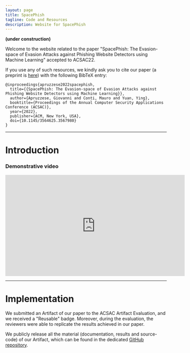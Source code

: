```yaml
---
layout: page
title: SpacePhish
tagline: Code and Resources
description: Website for SpacePhish
---
```


**(under construction)**

Welcome to the website related to the paper "SpacePhish: The Evasion-space of Evasion Attacks against Phishing Website Detectors using Machine Learning" accepted to ACSAC22. 

If you use any of such resources, we kindly ask you to cite our paper (a preprint is [here](TBD)) with the following BibTeX entry:
```
@inproceedings{apruzzese2022spacephish,
  title={{SpacePhish: The Evasion-space of Evasion Attacks against Phishing Website Detectors using Machine Learning}},
  author={Apruzzese, Giovanni and Conti, Mauro and Yuan, Ying},
  booktitle={Proceedings of the Annual Computer Security Applications Conference (ACSAC)},
  year={2022},
  publisher={ACM, New York, USA},
  doi={10.1145/3564625.3567980}
} 
```


---

# Introduction



### Demonstrative video

<iframe width="560" height="315" src="https://www.youtube.com/embed/06G24tM3SPE" title="YouTube video player" frameborder="0" allow="accelerometer; autoplay; clipboard-write; encrypted-media; gyroscope; picture-in-picture" allowfullscreen></iframe>

---

# Implementation

We submitted an Artifact of our paper to the ACSAC Artifact Evaluation, and we received a "Reusable" badge. Moreover, during the evaluation, the reviewers were able to replicate the results achieved in our paper. 

We publicly release all the material (documentation, results and source-code) of our Artifact, which can be found in the dedicated [GitHub repository](https://github.com/hihey54/acsac22_spacephish).